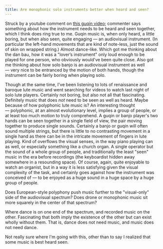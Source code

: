 ```yaml
---
title: Are monophonic solo instruments better when heard and seen?
---
```


Struck by a youtube comment on [this guqin video](https://www.youtube.com/watch?v=x4R2KNyrJM4); commenter says something about how the instrument needs to be heard and seen together, which I think does ring true to me. Guqin music is, when only heard, a little boring, but when also seen, quite engaging — an audiovisual instrument. (In particular the left-hand movements that are kind of note-less, just the sound of skin on wrapped string.) Almost dance-like. Which got me thinking about the dan bau, how it was a "lover’s instrument" only loud enough to be played for one person, who obviously would've been quite close. Also got me thinking about how solo banjo is an audiovisual instrument as well — very nice to be entranced by the motion of both hands, though the instrument can be fairly boring when playing solo.

Though at the same time, I've been listening to lots of renaissance and baroque lute music and went searching for videos to watch last night of solo lute players. Certainly not boring, but also not all that fascinating. Definitely music that does _not_ need to be seen as well as heard. Maybe because of how polyphonic lute music is? An interesting thought — polyphonic, at an almost evolutionary level, implies a group of people, or at least too much motion to truly comprehend. A guqin or banjo player's two hands can be seen together in a single field of view, the pair moving together to produce single sounds. Certainly a banjo or guqin will often sound multiple strings, but there is little to no contrasting movement in a single hand as there can be in the intricate movement of fingers in lute playing. Kind of overflows the visual senses, in the way piano playing can as well, or especially something like a church organ. A single operator but the sound of a whole group of people, and traditionally the least "seen" music in the era before recordings (the keyboardist hidden away somewhere in a resounding space). Of course, again, quite enjoyable to watch an organist, but in a way it is less satisfying given the visual complexity of the task, and certainly goes against how the instrument was conceived of — to be enjoyed as a huge sound in a huge space by a huge group of people.

Does European-style polyphony push music further to the "visual-only" side of the audiovisual spectrum? Does drone or monophonic music sit more squarely in the center of that spectrum?

Where dance is on one end of the spectrum, and recorded music on the other. Fascinating that both imply the existence of the other but can exist wholly without them. That is, dance does not need music, and music does not need dance.

Not really sure where I'm going with this, other than to say I realized that some music is best heard seen.